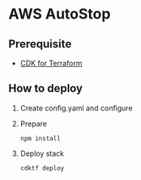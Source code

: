 # AWS AutoStop

## Prerequisite

- [CDK for Terraform](https://developer.hashicorp.com/terraform/cdktf)

## How to deploy

1. Create config.yaml and configure

2. Prepare

   ```shell
   npm install
   ```

3. Deploy stack

   ```shell
   cdktf deploy
   ```
